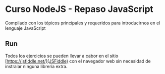 # Curso NodeJS - Repaso JavaScript

Compilado con los tópicos principales y requeridos para introducirnos en el lenguaje JavaScript

## Run

Todos los ejercicios se pueden llevar a cabor en el sitio  [https://jsfiddle.net/](JSFiddle) con el navegador web sin necesidad de instralar ninguna librería extra.